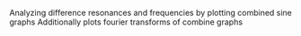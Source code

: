 Analyzing difference resonances and frequencies by plotting combined sine graphs 
Additionally plots fourier transforms of combine graphs
